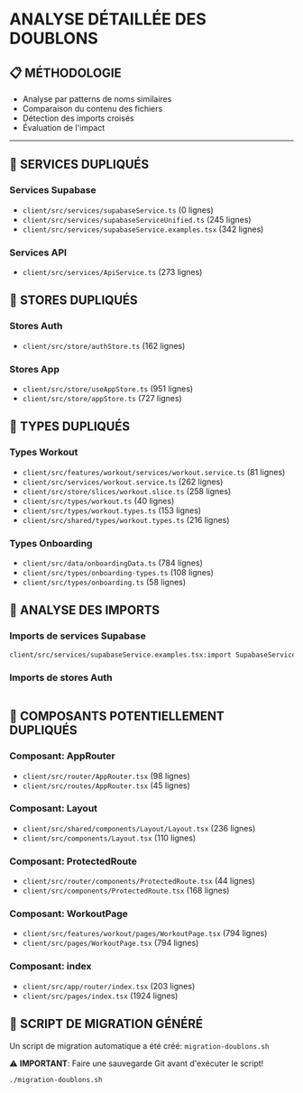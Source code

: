 # ANALYSE DÉTAILLÉE DES DOUBLONS

## 📋 MÉTHODOLOGIE
- Analyse par patterns de noms similaires
- Comparaison du contenu des fichiers
- Détection des imports croisés
- Évaluation de l'impact

---

## 🔧 SERVICES DUPLIQUÉS

### Services Supabase
- `client/src/services/supabaseService.ts` (0 lignes)
- `client/src/services/supabaseServiceUnified.ts` (245 lignes)
- `client/src/services/supabaseService.examples.tsx` (342 lignes)

### Services API
- `client/src/services/ApiService.ts` (273 lignes)

## 🏪 STORES DUPLIQUÉS

### Stores Auth
- `client/src/store/authStore.ts` (162 lignes)

### Stores App
- `client/src/store/useAppStore.ts` (951 lignes)
- `client/src/store/appStore.ts` (727 lignes)

## 📝 TYPES DUPLIQUÉS

### Types Workout
- `client/src/features/workout/services/workout.service.ts` (81 lignes)
- `client/src/services/workout.service.ts` (262 lignes)
- `client/src/store/slices/workout.slice.ts` (258 lignes)
- `client/src/types/workout.ts` (40 lignes)
- `client/src/types/workout.types.ts` (153 lignes)
- `client/src/shared/types/workout.types.ts` (216 lignes)

### Types Onboarding
- `client/src/data/onboardingData.ts` (784 lignes)
- `client/src/types/onboarding-types.ts` (108 lignes)
- `client/src/types/onboarding.ts` (58 lignes)

## 🔗 ANALYSE DES IMPORTS

### Imports de services Supabase
```bash
client/src/services/supabaseService.examples.tsx:import SupabaseService, { useSupabaseQuery } from '@/services/supabaseService';
```

### Imports de stores Auth
```bash
```

## 🧩 COMPOSANTS POTENTIELLEMENT DUPLIQUÉS

### Composant: AppRouter
- `client/src/router/AppRouter.tsx` (98 lignes)
- `client/src/routes/AppRouter.tsx` (45 lignes)

### Composant: Layout
- `client/src/shared/components/Layout/Layout.tsx` (236 lignes)
- `client/src/components/Layout.tsx` (110 lignes)

### Composant: ProtectedRoute
- `client/src/router/components/ProtectedRoute.tsx` (44 lignes)
- `client/src/components/ProtectedRoute.tsx` (168 lignes)

### Composant: WorkoutPage
- `client/src/features/workout/pages/WorkoutPage.tsx` (794 lignes)
- `client/src/pages/WorkoutPage.tsx` (794 lignes)

### Composant: index
- `client/src/app/router/index.tsx` (203 lignes)
- `client/src/pages/index.tsx` (1924 lignes)

## 🚀 SCRIPT DE MIGRATION GÉNÉRÉ

Un script de migration automatique a été créé: `migration-doublons.sh`

⚠️ **IMPORTANT**: Faire une sauvegarde Git avant d'exécuter le script!

```bash
./migration-doublons.sh
```
